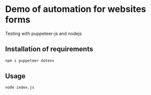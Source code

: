 # Demo of automation for websites forms

Testing with puppeteer-js and nodejs

## Installation of requirements

```bash
npm i puppeteer dotenv
```

## Usage

```bash
node index.js
```
